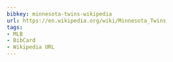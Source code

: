 ```yaml
---
bibkey: minnesota-twins-wikipedia
url: https://en.wikipedia.org/wiki/Minnesota_Twins
tags:
- MLB
- BibCard
- Wikipedia URL
---
```


